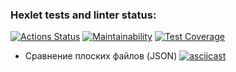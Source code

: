 ### Hexlet tests and linter status:
[![Actions Status](https://github.com/volkov-timofey/python-project-50/workflows/hexlet-check/badge.svg)](https://github.com/volkov-timofey/python-project-50/actions)
[![Maintainability](https://api.codeclimate.com/v1/badges/19bec2a97ef9152e7cd8/maintainability)](https://codeclimate.com/github/volkov-timofey/python-project-50/maintainability)
[![Test Coverage](https://api.codeclimate.com/v1/badges/19bec2a97ef9152e7cd8/test_coverage)](https://codeclimate.com/github/volkov-timofey/python-project-50/test_coverage)



+ Сравнение плоских файлов (JSON)
[![asciicast](https://asciinema.org/a/3HSyJaZdrHssu1aG0sqqaQhyC.svg)](https://asciinema.org/a/3HSyJaZdrHssu1aG0sqqaQhyC)